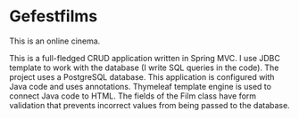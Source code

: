 # Gefestfilms
This is an online cinema.

This is a full-fledged CRUD application written in Spring MVC.
I use JDBC template to work with the database (I write SQL queries in the code).
The project uses a PostgreSQL database.
This application is configured with Java code and uses annotations.
Thymeleaf template engine is used to connect Java code to HTML.
The fields of the Film class have form validation that prevents
incorrect values from being passed to the database.
